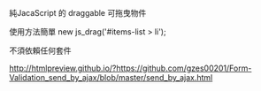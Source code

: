 純JacaScript 的 draggable
可拖曳物件

使用方法簡單
new js_drag('#items-list > li');

不須依賴任何套件

http://htmlpreview.github.io/?https://github.com/gzes00201/Form-Validation_send_by_ajax/blob/master/send_by_ajax.html

